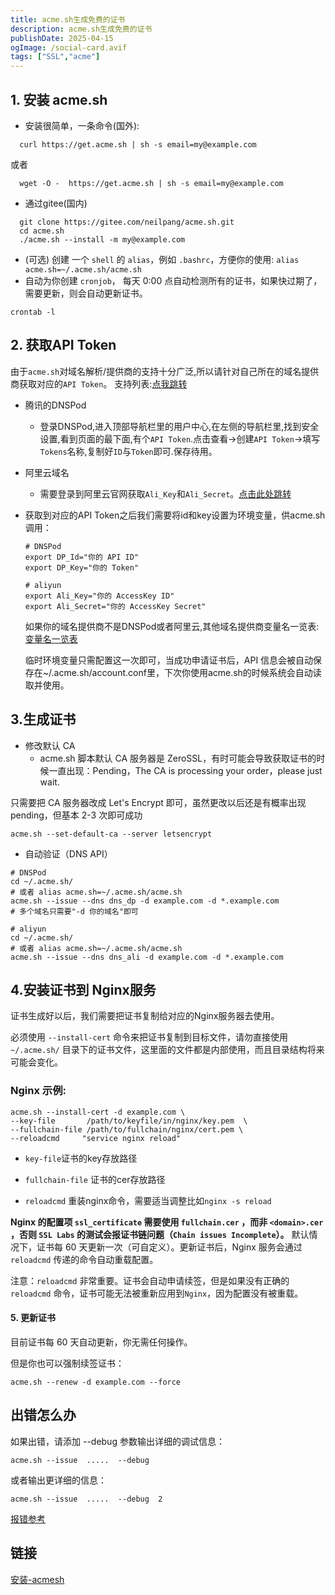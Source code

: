 ```yaml
---
title: acme.sh生成免费的证书
description: acme.sh生成免费的证书
publishDate: 2025-04-15
ogImage: /social-card.avif
tags: ["SSL","acme"]
---
```


## 1. 安装 acme.sh
  - 安装很简单，一条命令(国外):

```
  curl https://get.acme.sh | sh -s email=my@example.com
```
或者
```
  wget -O -  https://get.acme.sh | sh -s email=my@example.com
```
 - 通过gitee(国内)
```
  git clone https://gitee.com/neilpang/acme.sh.git
  cd acme.sh
  ./acme.sh --install -m my@example.com
```
 - (可选)
 创建 一个 `shell` 的 `alias`，例如 `.bashrc`，方便你的使用: `alias acme.sh=~/.acme.sh/acme.sh`
 - 自动为你创建 `cronjob`， 每天 0:00 点自动检测所有的证书，如果快过期了，需要更新，则会自动更新证书。
```
crontab -l
```
## 2. 获取API Token
由于`acme.sh`对域名解析/提供商的支持十分广泛,所以请针对自己所在的域名提供商获取对应的`API Token`。
支持列表:[点我跳转](https://github.com/acmesh-official/acme.sh/blob/master/dnsapi/README.md)
- 腾讯的DNSPod

  - 登录DNSPod,进入顶部导航栏里的用户中心,在左侧的导航栏里,找到安全设置,看到页面的最下面,有个`API Token`.点击查看->创建`API Token`->填写`Tokens`名称,复制好`ID`与`Token`即可.保存待用。

- 阿里云域名

  - 需要登录到阿里云官网获取`Ali_Key`和`Ali_Secret`。[点击此处跳转](https://account.aliyun.com/login/login.htm?oauth_callback=https%3A%2F%2Fusercenter.console.aliyun.com%2F&clearRedirectCookie=1&lang=zh#/manage/ak&userCode=okjhlpr5)
- 获取到对应的API Token之后我们需要将id和key设置为环境变量，供acme.sh调用：
  ```
  # DNSPod
  export DP_Id="你的 API ID"
  export DP_Key="你的 Token"

  # aliyun
  export Ali_Key="你的 AccessKey ID"
  export Ali_Secret="你的 AccessKey Secret"
  ```
  如果你的域名提供商不是DNSPod或者阿里云,其他域名提供商变量名一览表:[变量名一览表](https://github.com/acmesh-official/acme.sh/blob/master/dnsapi/README.md)

  临时环境变量只需配置这一次即可，当成功申请证书后，API 信息会被自动保存在~/.acme.sh/account.conf里，下次你使用acme.sh的时候系统会自动读取并使用。
## 3.生成证书
- 修改默认 CA
  - acme.sh 脚本默认 CA 服务器是 ZeroSSL，有时可能会导致获取证书的时候一直出现：Pending，The CA is processing your order，please just wait.

只需要把 CA 服务器改成 Let's Encrypt 即可，虽然更改以后还是有概率出现 pending，但基本 2-3 次即可成功
```
acme.sh --set-default-ca --server letsencrypt
```
- 自动验证（DNS API）
```
# DNSPod
cd ~/.acme.sh/
# 或者 alias acme.sh=~/.acme.sh/acme.sh
acme.sh --issue --dns dns_dp -d example.com -d *.example.com
# 多个域名只需要"-d 你的域名"即可

# aliyun
cd ~/.acme.sh/
# 或者 alias acme.sh=~/.acme.sh/acme.sh
acme.sh --issue --dns dns_ali -d example.com -d *.example.com
```
## 4.安装证书到 Nginx服务
证书生成好以后，我们需要把证书复制给对应的Nginx服务器去使用。

必须使用 `--install-cert` 命令来把证书复制到目标文件，请勿直接使用 `~/.acme.sh/` 目录下的证书文件，这里面的文件都是内部使用，而且目录结构将来可能会变化。
### Nginx 示例:
```
acme.sh --install-cert -d example.com \
--key-file       /path/to/keyfile/in/nginx/key.pem  \
--fullchain-file /path/to/fullchain/nginx/cert.pem \
--reloadcmd     "service nginx reload"
```
 - `key-file`证书的key存放路径

 - `fullchain-file` 证书的cer存放路径

 - `reloadcmd` 重装nginx命令，需要适当调整比如`nginx -s reload`

**Nginx 的配置项 `ssl_certificate` 需要使用 `fullchain.cer` ，而非 `<domain>.cer` ，否则 `SSL Labs` 的测试会报证书链问题（`Chain issues Incomplete`）。**
默认情况下，证书每 60 天更新一次（可自定义）。更新证书后，Nginx 服务会通过 `reloadcmd` 传递的命令自动重载配置。

注意：`reloadcmd` 非常重要。证书会自动申请续签，但是如果没有正确的 `reloadcmd` 命令，证书可能无法被重新应用到`Nginx`，因为配置没有被重载。

#### 5. 更新证书
目前证书每 60 天自动更新，你无需任何操作。

但是你也可以强制续签证书：
```
acme.sh --renew -d example.com --force
```
## 出错怎么办
如果出错，请添加 --debug 参数输出详细的调试信息：

`acme.sh --issue  .....  --debug`

或者输出更详细的信息：

`acme.sh --issue  .....  --debug  2`

[报错参考](https://github.com/acmesh-official/acme.sh/wiki/How-to-debug-acme.sh)

## 链接

[安装-acmesh](https://github.com/acmesh-official/acme.sh/wiki/%E8%AF%B4%E6%98%8E#1-%E5%AE%89%E8%A3%85-acmesh)
